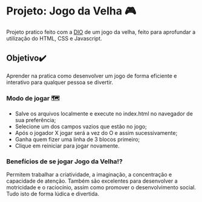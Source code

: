 # Projeto: Jogo da Velha :video_game:

Projeto pratico feito  com a [DIO](https://web.dio.me/home) de um jogo da velha, feito para aprofundar a utilização do HTML, CSS e Javascript.

## Objetivo:heavy_check_mark:

Aprender na pratica como desenvolver um jogo de forma eficiente e interativo para qualquer pessoa se divertir.

### Modo de jogar 🗺️

- Salve os arquivos localmente e execute no index.html no navegador de sua preferência;
- Selecione um dos campos vazios que estão no jogo;
- Após o jogador X jogar será a vez do O e assim sucessivamente;
- Ganha quem fizer uma linha de 3 blocos primeiro;
- Clique em reiniciar para jogar novamente.

### Benefícios de se jogar Jogo da Velha⁉️

Permitem trabalhar a criatividade, a imaginação, a concentração e capacidade de atenção. Também são excelentes para desenvolver a motricidade e o raciocínio, assim como promover o desenvolvimento social. Tudo isto de forma lúdica e divertida.
